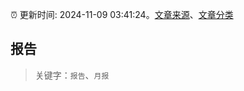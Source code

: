 :alarm_clock: 更新时间: 2024-11-09 03:41:24。[文章来源](/README.md)、[文章分类](/TAGS.md)

## 报告


> 关键字：`报告`、`月报`



